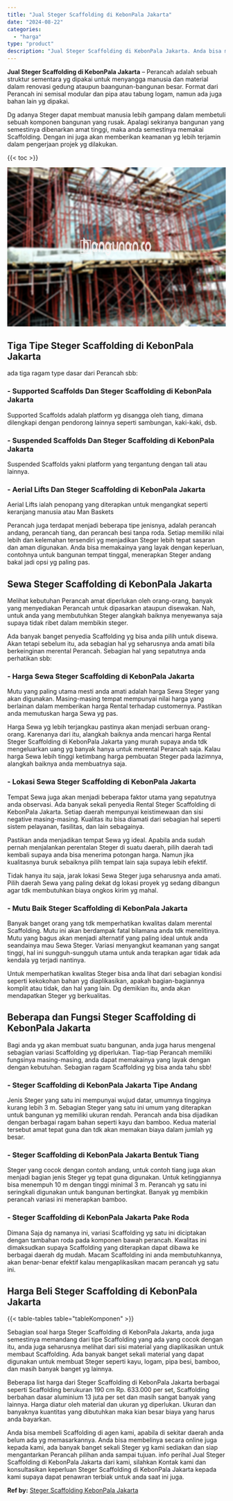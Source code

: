 ```yaml
---
title: "Jual Steger Scaffolding di KebonPala Jakarta"
date: "2024-08-22"
categories: 
  - "harga"
type: "product"
description: "Jual Steger Scaffolding di KebonPala Jakarta. Anda bisa membeli Scaffolding di agen kami, apabila di sekitar daerah anda belum ada yg memasarkannya. Anda bis..."
---
```


**Jual Steger Scaffolding di KebonPala Jakarta** – Perancah adalah sebuah struktur sementara yg dipakai untuk menyangga manusia dan material dalam renovasi gedung ataupun baangunan-bangunan besar. Format dari Perancah ini semisal modular dan pipa atau tabung logam, namun ada juga bahan lain yg dipakai.

Dg adanya Steger dapat membuat manusia lebih gampang dalam membetuli sebuah komponen bangunan yang rusak. Apalagi sekiranya bangunan yang semestinya dibenarkan amat tinggi, maka anda semestinya memakai Scaffolding. Dengan ini juga akan memberikan keamanan yg lebih terjamin dalam pengerjaan projek yg dilakukan.

{{< toc >}}

![Jual Steger Scaffolding di KebonPala Jakarta](/images/sewa-scaffolding-steger-23.png)

## Tiga Tipe Steger Scaffolding di KebonPala Jakarta

ada tiga ragam type dasar dari Perancah sbb:

### \- Supported Scaffolds Dan Steger Scaffolding di KebonPala Jakarta

Supported Scaffolds adalah platform yg disangga oleh tiang, dimana dilengkapi dengan pendorong lainnya seperti sambungan, kaki-kaki, dsb.

### \- Suspended Scaffolds Dan Steger Scaffolding di KebonPala Jakarta

Suspended Scaffolds yakni platform yang tergantung dengan tali atau lainnya.

### \- Aerial Lifts Dan Steger Scaffolding di KebonPala Jakarta

Aerial Lifts ialah penopang yang diterapkan untuk mengangkat seperti keranjang manusia atau Man Baskets

Perancah juga terdapat menjadi beberapa tipe jenisnya, adalah perancah andang, perancah tiang, dan perancah besi tanpa roda. Setiap memiliki nilai lebih dan kelemahan tersendiri yg menjadikan Steger lebih tepat sasaran dan aman digunakan. Anda bisa memakainya yang layak dengan keperluan, contohnya untuk bangunan tempat tinggal, menerapkan Steger andang bakal jadi opsi yg paling pas.

## Sewa Steger Scaffolding di KebonPala Jakarta

Melihat kebutuhan Perancah amat diperlukan oleh orang-orang, banyak yang menyediakan Perancah untuk dipasarkan ataupun disewakan. Nah, untuk anda yang membutuhkan Steger alangkah baiknya menyewanya saja supaya tidak ribet dalam membikin steger.

Ada banyak banget penyedia Scaffolding yg bisa anda pilih untuk disewa. Akan tetapi sebelum itu, ada sebagian hal yg seharusnya anda amati bila berkeinginan merental Perancah. Sebagian hal yang sepatutnya anda perhatikan sbb:

### \- Harga Sewa Steger Scaffolding di KebonPala Jakarta

Mutu yang paling utama mesti anda amati adalah harga Sewa Steger yang akan digunakan. Masing-masing tempat mempunyai nilai harga yang berlainan dalam memberikan harga Rental terhadap customernya. Pastikan anda memutuskan harga Sewa yg pas.

Harga Sewa yg lebih terjangkau pastinya akan menjadi serbuan orang-orang. Karenanya dari itu, alangkah baiknya anda mencari harga Rental Steger Scaffolding di KebonPala Jakarta yang murah supaya anda tdk mengeluarkan uang yg banyak hanya untuk merental Perancah saja. Kalau harga Sewa lebih tinggi ketimbang harga pembuatan Steger pada lazimnya, alangkah baiknya anda membuatnya saja.

### \- Lokasi Sewa Steger Scaffolding di KebonPala Jakarta

Tempat Sewa juga akan menjadi beberapa faktor utama yang sepatutnya anda observasi. Ada banyak sekali penyedia Rental Steger Scaffolding di KebonPala Jakarta. Setiap daerah mempunyai keistimewaan dan sisi negative masing-masing. Kualitas itu bisa diamati dari sebagian hal seperti sistem pelayanan, fasilitas, dan lain sebagainya.

Pastikan anda menjadikan tempat Sewa yg ideal. Apabila anda sudah pernah menjalankan perentalan Steger di suatu daerah, pilih daerah tadi kembali supaya anda bisa menerima potongan harga. Namun jika kualitasnya buruk sebaiknya pilih tempat lain saja supaya lebih efektif.

Tidak hanya itu saja, jarak lokasi Sewa Steger juga seharusnya anda amati. Pilih daerah Sewa yang paling dekat dg lokasi proyek yg sedang dibangun agar tdk membutuhkan biaya ongkos kirim yg mahal.

### \- Mutu Baik Steger Scaffolding di KebonPala Jakarta

Banyak banget orang yang tdk memperhatikan kwalitas dalam merental Scaffolding. Mutu ini akan berdampak fatal bilamana anda tdk menelitinya. Mutu yang bagus akan menjadi alternatif yang paling ideal untuk anda seandainya mau Sewa Steger. Variasi menyangkut keamanan yang sangat tinggi, hal ini sungguh-sungguh utama untuk anda terapkan agar tidak ada kendala yg terjadi nantinya.

Untuk memperhatikan kwalitas Steger bisa anda lihat dari sebagian kondisi seperti kekokohan bahan yg diaplikasikan, apakah bagian-bagiannya komplit atau tidak, dan hal yang lain. Dg demikian itu, anda akan mendapatkan Steger yg berkualitas.

## Beberapa dan Fungsi Steger Scaffolding di KebonPala Jakarta

Bagi anda yg akan membuat suatu bangunan, anda juga harus mengenal sebagian variasi Scaffolding yg diperlukan. Tiap-tiap Perancah memiliki fungsinya masing-masing, anda dapat memakainya yang layak dengan dengan kebutuhan. Sebagian ragam Scaffolding yg bisa anda tahu sbb!

### \- Steger Scaffolding di KebonPala Jakarta Tipe Andang

Jenis Steger yang satu ini mempunyai wujud datar, umumnya tingginya kurang lebih 3 m. Sebagian Steger yang satu ini umum yang diterapkan untuk bangunan yg memiliki ukuran rendah. Perancah anda bisa dijadikan dengan berbagai ragam bahan seperti kayu dan bamboo. Kedua material tersebut amat tepat guna dan tdk akan memakan biaya dalam jumlah yg besar.

### \- Steger Scaffolding di KebonPala Jakarta Bentuk Tiang

Steger yang cocok dengan contoh andang, untuk contoh tiang juga akan menjadi bagian jenis Steger yg tepat guna digunakan. Untuk ketinggiannya bisa menempuh 10 m dengan tinggi minimal 3 m. Perancah yg satu ini seringkali digunakan untuk bangunan bertingkat. Banyak yg membikin perancah variasi ini menerapkan bamboo.

### \- Steger Scaffolding di KebonPala Jakarta Pake Roda

Dimana Saja dg namanya ini, variasi Scaffolding yg satu ini diciptakan dengan tambahan roda pada komponen bawah perancah. Kwalitas ini dimaksudkan supaya Scaffolding yang diterapkan dapat dibawa ke berbagai daerah dg mudah. Macam Scaffolding ini anda membutuhkannya, akan benar-benar efektif kalau mengaplikasikan macam perancah yg satu ini.

## Harga Beli Steger Scaffolding di KebonPala Jakarta

{{< table-tables table="tableKomponen" >}}

Sebagian soal harga Steger Scaffolding di KebonPala Jakarta, anda juga semestinya memandang dari tipe Scaffolding yang ada yang cocok dengan itu, anda juga seharusnya melihat dari sisi material yang diaplikasikan untuk membaut Scaffolding. Ada banyak banget sekali material yang dapat digunakan untuk membuat Steger seperti kayu, logam, pipa besi, bamboo, dan masih banyak banget yg lainnya.

Beberapa list harga dari Steger Scaffolding di KebonPala Jakarta berbagai seperti Scaffolding berukuran 190 cm Rp. 633.000 per set, Scaffolding berbahan dasar aluminium 13 juta per set dan masih sangat banyak yang lainnya. Harga diatur oleh material dan ukuran yg diperlukan. Ukuran dan banyaknya kuantitas yang dibutuhkan maka kian besar biaya yang harus anda bayarkan.

Anda bisa membeli Scaffolding di agen kami, apabila di sekitar daerah anda belum ada yg memasarkannya. Anda bisa membelinya secara online juga kepada kami, ada banyak banget sekali Steger yg kami sediakan dan siap mengantarkan Perancah pilihan anda sampai tujuan. info perihal Jual Steger Scaffolding di KebonPala Jakarta dari kami, silahkan Kontak kami dan konsultasikan keperluan Steger Scaffolding di KebonPala Jakarta kepada kami supaya dapat penawran terbiak untuk anda saat ini juga.

**Ref by:** [Steger Scaffolding KebonPala Jakarta](https://id.wikipedia.org/wiki/Steger)
